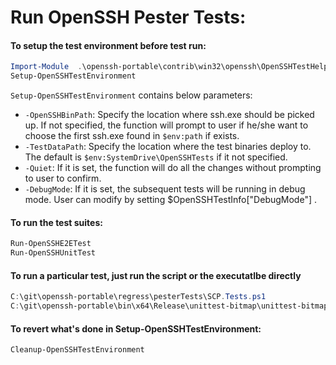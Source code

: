 Run OpenSSH Pester Tests:
==================================

#### To setup the test environment before test run:

```powershell
Import-Module  .\openssh-portable\contrib\win32\openssh\OpenSSHTestHelper.psm1 –Force
Setup-OpenSSHTestEnvironment
```

`Setup-OpenSSHTestEnvironment` contains below parameters:
* `-OpenSSHBinPath`: Specify the location where ssh.exe should be picked up. If not specified, the function will prompt to user if he/she want to choose the first ssh.exe found in `$env:path` if exists.
* `-TestDataPath`: Specify the location where the test binaries deploy to. The default is `$env:SystemDrive\OpenSSHTests` if it not specified.
* `-Quiet`: If it is set, the function will do all the changes without prompting to user to confirm.
* `-DebugMode`: If it is set, the subsequent tests will be running in debug mode. User can modify by setting $OpenSSHTestInfo["DebugMode"] .

#### To run the test suites:

```powershell
Run-OpenSSHE2ETest
Run-OpenSSHUnitTest
```

#### To run a particular test, just run the script or the executatlbe directly

```powershell
C:\git\openssh-portable\regress\pesterTests\SCP.Tests.ps1
C:\git\openssh-portable\bin\x64\Release\unittest-bitmap\unittest-bitmap.exe
```
#### To revert what's done in Setup-OpenSSHTestEnvironment:

```powershell
Cleanup-OpenSSHTestEnvironment
```
